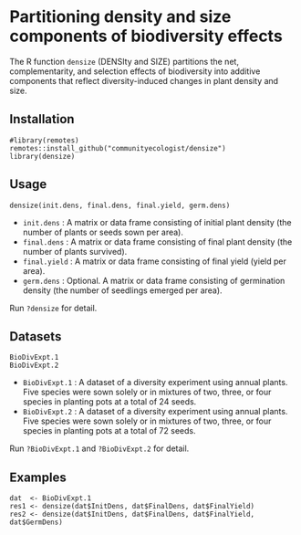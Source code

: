# Partitioning density and size components of biodiversity effects
The R function `densize` (DENSIty and SIZE) partitions the net, complementarity, and selection effects of biodiversity into additive components that reflect diversity-induced changes in plant density and size.

## Installation
```{r}
#library(remotes)
remotes::install_github("communityecologist/densize")
library(densize)
```

## Usage
```{r}
densize(init.dens, final.dens, final.yield, germ.dens)
```
- `init.dens` : A matrix or data frame consisting of initial plant density (the number of plants or seeds sown per area).
- `final.dens` : A matrix or data frame consisting of final plant density (the number of plants survived).
- `final.yield` : A matrix or data frame consisting of final yield (yield per area).
- `germ.dens` : Optional. A matrix or data frame consisting of germination density (the number of seedlings emerged per area).

Run `?densize` for detail.

## Datasets
```{r}
BioDivExpt.1
BioDivExpt.2
```
- `BioDivExpt.1` : A dataset of a diversity experiment using annual plants. Five species were sown solely or in mixtures of two, three, or four species in planting pots at a total of 24 seeds.
- `BioDivExpt.2` : A dataset of a diversity experiment using annual plants. Five species were sown solely or in mixtures of two, three, or four species in planting pots at a total of 72 seeds.

Run `?BioDivExpt.1` and `?BioDivExpt.2` for detail.

## Examples
```{r}
dat  <- BioDivExpt.1
res1 <- densize(dat$InitDens, dat$FinalDens, dat$FinalYield)
res2 <- densize(dat$InitDens, dat$FinalDens, dat$FinalYield, dat$GermDens)
```
